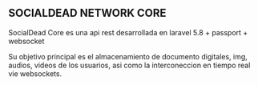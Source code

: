 
## SOCIALDEAD NETWORK CORE

SocialDead Core es una api rest desarrollada en laravel 5.8 + passport + websocket

Su objetivo principal es el almacenamiento de documento digitales, img, audios, videos de los usuarios, 
asi como la interconeccion en tiempo real vie websockets.